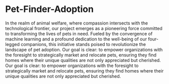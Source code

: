 # Pet-Finder-Adoption 

In the realm of animal welfare, where compassion intersects with the technological frontier, our project emerges as a pioneering force committed to transforming the lives of pets in need. Fueled by the convergence of machine learning and a profound dedication to the well-being of our four-legged companions, this initiative stands poised to revolutionize the landscape of pet adoption. Our goal is clear: to empower organizations with the foresight to strategically market and relocate pets, ensuring they find homes where their unique qualities are not only appreciated but cherished. Our goal is clear: to empower organizations with the foresight to strategically market and relocate pets, ensuring they find homes where their unique qualities are not only appreciated but cherished.
